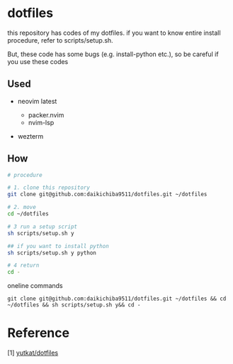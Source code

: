 # dotfiles

this repository has codes of my dotfiles. if you want to know entire install procedure, refer to scripts/setup.sh.

But, these code has some bugs (e.g. install-python etc.), so be careful if you use these codes

## Used

- neovim latest
  - packer.nvim
  - nvim-lsp

- wezterm


## How

```sh
# procedure

# 1. clone this repository
git clone git@github.com:daikichiba9511/dotfiles.git ~/dotfiles

# 2. move
cd ~/dotfiles

# 3 run a setup script
sh scripts/setup.sh y

## if you want to install python
sh scripts/setup.sh y python

# 4 return
cd -

```

oneline commands

```
git clone git@github.com:daikichiba9511/dotfiles.git ~/dotfiles && cd ~/dotfiles && sh scripts/setup.sh y&& cd -
```

# Reference

[1] [yutkat/dotfiles](https://github.com/yutkat/dotfiles)
